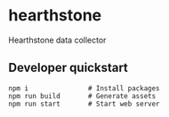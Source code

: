 # hearthstone

Hearthstone data collector


## Developer quickstart

```
npm i               # Install packages
npm run build       # Generate assets
npm run start       # Start web server
```